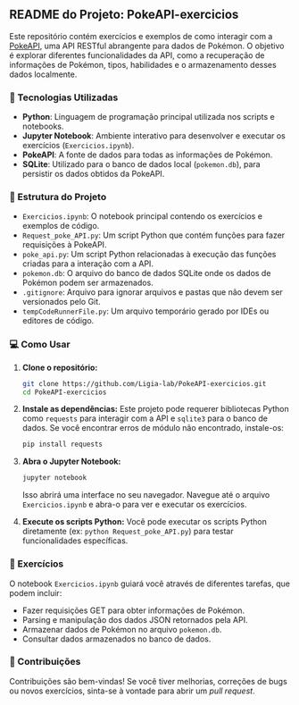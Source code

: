 ## README do Projeto: PokeAPI-exercicios

Este repositório contém exercícios e exemplos de como interagir com a [PokeAPI](https://pokeapi.co/), uma API RESTful abrangente para dados de Pokémon. O objetivo é explorar diferentes funcionalidades da API, como a recuperação de informações de Pokémon, tipos, habilidades e o armazenamento desses dados localmente.

### 🚀 Tecnologias Utilizadas

  * **Python**: Linguagem de programação principal utilizada nos scripts e notebooks.
  * **Jupyter Notebook**: Ambiente interativo para desenvolver e executar os exercícios (`Exercicios.ipynb`).
  * **PokeAPI**: A fonte de dados para todas as informações de Pokémon.
  * **SQLite**: Utilizado para o banco de dados local (`pokemon.db`), para persistir os dados obtidos da PokeAPI.

### 📁 Estrutura do Projeto

  * `Exercicios.ipynb`: O notebook principal contendo os exercícios e exemplos de código.
  * `Request_poke_API.py`: Um script Python que contém funções para fazer requisições à PokeAPI.
  * `poke_api.py`: Um script Python relacionadas à execução das funções criadas para a interação com a API.
  * `pokemon.db`: O arquivo do banco de dados SQLite onde os dados de Pokémon podem ser armazenados.
  * `.gitignore`: Arquivo para ignorar arquivos e pastas que não devem ser versionados pelo Git.
  * `tempCodeRunnerFile.py`: Um arquivo temporário gerado por IDEs ou editores de código.

### 💻 Como Usar

1.  **Clone o repositório:**

    ```bash
    git clone https://github.com/Ligia-lab/PokeAPI-exercicios.git
    cd PokeAPI-exercicios
    ```

2.  **Instale as dependências:**
    Este projeto pode requerer bibliotecas Python como `requests` para interagir com a API e `sqlite3` para o banco de dados. Se você encontrar erros de módulo não encontrado, instale-os:

    ```bash
    pip install requests
    ```

3.  **Abra o Jupyter Notebook:**

    ```bash
    jupyter notebook
    ```

    Isso abrirá uma interface no seu navegador. Navegue até o arquivo `Exercicios.ipynb` e abra-o para ver e executar os exercícios.

4.  **Execute os scripts Python:**
    Você pode executar os scripts Python diretamente (ex: `python Request_poke_API.py`) para testar funcionalidades específicas.

### 📝 Exercícios

O notebook `Exercicios.ipynb` guiará você através de diferentes tarefas, que podem incluir:

  * Fazer requisições GET para obter informações de Pokémon.
  * Parsing e manipulação dos dados JSON retornados pela API.
  * Armazenar dados de Pokémon no arquivo `pokemon.db`.
  * Consultar dados armazenados no banco de dados.

### 🤝 Contribuições

Contribuições são bem-vindas\! Se você tiver melhorias, correções de bugs ou novos exercícios, sinta-se à vontade para abrir um *pull request*.

